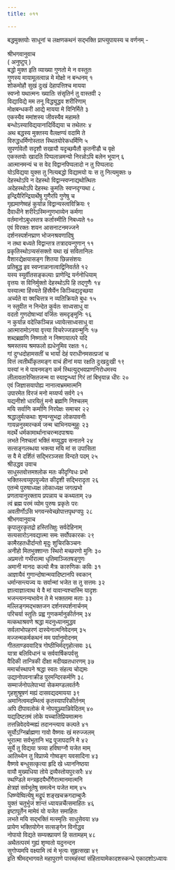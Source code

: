 ```yaml
---
title: ०११

---
```

बद्धमुक्तयोः साधूनां च लक्षणकथनं सद्‌भक्ति प्राप्त्युपायस्य च वर्णनम् -  
  
  
श्रीभगवानुवाच  
( अनुष्टुप् )  
बद्धो मुक्त इति व्याख्या गुणतो मे न वस्तुतः  
गुणस्य मायामूलत्वान्न मे मोक्षो न बन्धनम् १  
शोकमोहौ सुखं दुःखं देहापत्तिश्च मायया  
स्वप्नो यथात्मनः ख्यातिः संसृतिर्न तु वास्तवी २  
विद्याविद्ये मम तनू विद्ध्युद्धव शरीरिणाम्  
मोक्षबन्धकरी आद्ये मायया मे विनिर्मिते ३  
एकस्यैव ममांशस्य जीवस्यैव महामते  
बन्धोऽस्याविद्ययानादिर्विद्यया च तथेतरः ४  
अथ बद्धस्य मुक्तस्य वैलक्षण्यं वदामि ते  
विरुद्धधर्मिणोस्तात स्थितयोरेकधर्मिणि ५  
सुपर्णावेतौ सदृशौ सखायौ यदृच्छयैतौ कृतनीडौ च वृक्षे  
एकस्तयोः खादति पिप्पलान्नमन्यो निरन्नोऽपि बलेन भूयान् ६  
आत्मानमन्यं च स वेद विद्वानपिप्पलादो न तु पिप्पलादः  
योऽविद्यया युक्स तु नित्यबद्धो विद्यामयो यः स तु नित्यमुक्तः ७  
देहस्थोऽपि न देहस्थो विद्वान्स्वप्नाद्यथोत्थितः  
अदेहस्थोऽपि देहस्थः कुमतिः स्वप्नदृग्यथा ८  
इन्द्रियैरिन्द्रियार्थेषु गुणैरपि गुणेषु च  
गृह्यमाणेष्वहं कुर्यान्न विद्वान्यस्त्वविक्रियः ९  
दैवाधीने शरीरेऽस्मिन्गुणभाव्येन कर्मणा  
वर्तमानोऽबुधस्तत्र कर्तास्मीति निबध्यते १०  
एवं विरक्तः शयन आसनाटनमज्जने  
दर्शनस्पर्शनघ्राण भोजनश्रवणादिषु  
न तथा बध्यते विद्वान्तत्र तत्रादयन्गुणान् ११  
प्रकृतिस्थोऽप्यसंसक्तो यथा खं सवितानिलः  
वैशारद्येक्षयासङ्ग शितया छिन्नसंशयः  
प्रतिबुद्ध इव स्वप्नान्नानात्वाद्विनिवर्तते १२  
यस्य स्युर्वीतसङ्कल्पाः प्राणेन्द्रि यर्ननोधियाम्  
वृत्तयः स विनिर्मुक्तो देहस्थोऽपि हि तद्गुणैः १४  
यस्यात्मा हिंस्यते हिंस्रैर्येन किञ्चिद्यदृच्छया  
अर्च्यते वा क्वचित्तत्र न व्यतिक्रियते बुधः १५  
न स्तुवीत न निन्देत कुर्वतः साध्वसाधु वा  
वदतो गुणदोषाभ्यां वर्जितः समदृङ्मुनिः १६  
न कुर्यान्न वदेत्किञ्चिन्न ध्यायेत्साध्वसाधु वा  
आत्मारामोऽनया वृत्त्या विचरेज्जडवन्मुनिः १७  
शब्दब्रह्मणि निष्णातो न निष्णायात्परे यदि  
श्रमस्तस्य श्रमफलो ह्यधेनुमिव रक्षतः १८  
गां दुग्धदोहामसतीं च भार्यां देहं पराधीनमसत्प्रजां च  
वित्तं त्वतीर्थीकृतमङ्ग वाचं हीनां मया रक्षति दुःखदुःखी १९  
यस्यां न मे पावनमङ्ग कर्म स्थित्युद्भवप्राणनिरोधमस्य  
लीलावतारेप्सितजन्म वा स्याद्वन्ध्यां गिरं तां बिभृयान्न धीरः २०  
एवं जिज्ञासयापोह्य नानात्वभ्रममात्मनि  
उपारमेत विरजं मनो मय्यर्प्य सर्वगे २१  
यद्यनीशो धारयितुं मनो ब्रह्मणि निश्चलम्  
मयि सर्वाणि कर्माणि निरपेक्षः समाचर २२  
श्रद्धालुर्मत्कथाः शृण्वन्सुभद्रा लोकपावनीः  
गायन्ननुस्मरन्कर्म जन्म चाभिनयन्मुहुः २३  
मदर्थे धर्मकामार्थानाचरन्मदपाश्रयः  
लभते निश्चलां भक्तिं मय्युद्धव सनातने २४  
सत्सङ्गलब्धया भक्त्या मयि मां स उपासिता  
स वै मे दर्शितं सद्भिरञ्जसा विन्दते पदम् २५  
श्रीउद्धव उवाच  
साधुस्तवोत्तमश्लोक मतः कीदृग्विधः प्रभो  
भक्तिस्त्वय्युपयुज्येत कीदृशी सद्भिरादृता २६  
एतन्मे पुरुषाध्यक्ष लोकाध्यक्ष जगत्प्रभो  
प्रणतायानुरक्ताय प्रपन्नाय च कथ्यताम् २७  
त्वं ब्रह्म परमं व्योम पुरुषः प्रकृतेः परः  
अवतीर्णोऽसि भगवन्स्वेच्छोपात्तपृथग्वपुः २८  
श्रीभगवानुवाच  
कृपालुरकृतद्रो हस्तितिक्षुः सर्वदेहिनाम्  
सत्यसारोऽनवद्यात्मा समः सर्वोपकारकः २९  
कामैरहतधीर्दान्तो मृदुः शुचिरकिञ्चनः  
अनीहो मितभुक्शान्तः स्थिरो मच्छरणो मुनिः ३०  
अप्रमत्तो गभीरात्मा धृतिमाञ्जितषड्गुणः  
अमानी मानदः कल्यो मैत्रः कारुणिकः कविः ३१  
आज्ञायैवं गुणान्दोषान्मयादिष्टानपि स्वकान्  
धर्मान्सन्त्यज्य यः सर्वान्मां भजेत स तु सत्तमः ३२  
ज्ञात्वाज्ञात्वाथ ये वै मां यावान्यश्चास्मि यादृशः  
भजन्त्यनन्यभावेन ते मे भक्ततमा मताः ३३  
मल्लिङ्गमद्भक्तजन दर्शनस्पर्शनार्चनम्  
परिचर्या स्तुतिः प्रह्व गुणकर्मानुकीर्तनम् ३४  
मत्कथाश्रवणे श्रद्धा मदनुध्यानमुद्धव  
सर्वलाभोपहरणं दास्येनात्मनिवेदनम् ३५  
मज्जन्मकर्मकथनं मम पर्वानुमोदनम्  
गीतताण्डववादित्र गोष्ठीभिर्मद्गृहोत्सवः ३६  
यात्रा बलिविधानं च सर्ववार्षिकपर्वसु  
वैदिकी तान्त्रिकी दीक्षा मदीयव्रतधारणम् ३७  
ममार्चास्थापने श्रद्धा स्वतः संहत्य चोद्यमः  
उद्यानोपवनाक्रीड पुरमन्दिरकर्मणि ३८  
सम्मार्जनोपलेपाभ्यां सेकमण्डलवर्तनैः  
गृहशुश्रूषणं मह्यं दासवद्यदमायया ३९  
अमानित्वमदम्भित्वं कृतस्यापरिकीर्तनम्  
अपि दीपावलोकं मे नोपयुञ्ज्यान्निवेदितम् ४०  
यद्यदिष्टतमं लोके यच्चातिप्रियमात्मनः  
तत्तन्निवेदयेन्मह्यं तदानन्त्याय कल्पते ४१  
सूर्योऽग्निर्ब्राह्मणा गावो वैष्णवः खं मरुज्जलम्  
भूरात्मा सर्वभूतानि भद्र पूजापदानि मे ४२  
सूर्ये तु विद्यया त्रय्या हविषाग्नौ यजेत माम्  
आतिथ्येन तु विप्राग्र्ये गोष्वङ्ग यवसादिना ४३  
वैष्णवे बन्धुसत्कृत्या हृदि खे ध्याननिष्ठया  
वायौ मुख्यधिया तोये द्रव्यैस्तोयपुरःसरैः ४४  
स्थण्डिले मन्त्रहृदयैर्भोगैरात्मानमात्मनि  
क्षेत्रज्ञं सर्वभूतेषु समत्वेन यजेत माम् ४५  
धिष्ण्येष्वित्येषु मद्रूपं शङ्खचक्रगदाम्बुजैः  
युक्तं चतुर्भुजं शान्तं ध्यायन्नर्चेत्समाहितः ४६  
इष्टापूर्तेन मामेवं यो यजेत समाहितः  
लभते मयि सद्भक्तिं मत्स्मृतिः साधुसेवया ४७  
प्रायेण भक्तियोगेन सत्सङ्गेन विनोद्धव  
नोपायो विद्यते सम्यक्प्रायणं हि सतामहम् ४८  
अथैतत्परमं गुह्यं शृण्वतो यदुनन्दन  
सुगोप्यमपि वक्ष्यामि त्वं मे भृत्यः सुहृत्सखा ४९  
इति श्रीमद्भागवते महापुराणे पारमहंस्यां संहितायामेकादशस्कन्धे एकादशोऽध्यायः